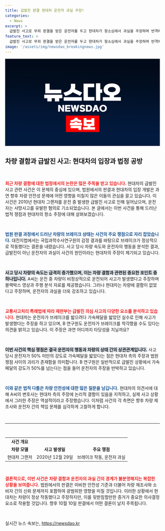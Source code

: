 ```yaml
---
title: 급발진 판결 현대차 운전자 과실 주장!
categories:
  - News
excerpt: >
  급발진 사고로 무죄 판결을 받은 운전자를 두고 현대차가 항소심에서 과실을 주장하며 반격에 나섰다. 차량 결함을 부인하는 현대차 논리와 법정에서의 치열한 공방, 과연 진실은 어디에 있을까? 10월 10일 선고를 앞두고 긴장감이 고조되고 있다.
feature_text: >
  급발진 사고로 무죄 판결을 받은 운전자를 두고 현대차가 항소심에서 과실을 주장하며 반격에 나섰다. 차량 결함을 부인하는 현대차 논리와 법정에서의 치열한 공방, 과연 진실은 어디에 있을까? 10월 10일 선고를 앞두고 긴장감이 고조되고 있다.
image: '/assets/img/newsdao_breakingnews.jpg'
---
```


<p><img src="/assets/img/newsdao_breakingnews.jpg" alt="pcversion 속보" /></p>

<h2 data-ke-size="size26">차량 결함과 급발진 사고: 현대차의 입장과 법정 공방</h2>

<p data-ke-size="size16">&nbsp;</p>

<p><b><span style="color: #ee2323;">최근 차량 결함에 대한 법정에서의 논란은 많은 주목을 받고 있습니다.</span></b> 현대차의 급발진사고 관련 사건은 이 문제의 중심에 있으며, 법원에서의 판결과 현대차의 입장 개발은 과연 향후 차량 안전성 문제에 어떤 영향을 미칠지 많은 이들의 관심을 끌고 있습니다. 이 사건은 2010년 현대차 그랜저를 운전 중 발생한 급발진 사고로 인해 일어났으며, 운전자는 사망사고를 유발한 혐의로 기소되었습니다. 본 글에서는 이번 사건을 통해 드러난 법적 쟁점과 현대차의 항소 주장에 대해 살펴보겠습니다.</p>

<p data-ke-size="size16">&nbsp;</p>

<p><b><span style="color: #1a5490;">법원 판결 과정에서 드러난 차량의 브레이크 상태는 사건의 주요 쟁점으로 자리 잡았습니다.</span></b> 대전지법에서는 국립과학수사연구원의 감정 결과를 바탕으로 브레이크가 정상적으로 작동했다는 결론을 내렸습니다. 사고 당시 차량 속도와 운전자의 행동을 분석한 결과, 급발진이 아닌 운전자의 과실이 사건의 원인이라는 현대차의 주장이 제기되고 있습니다.</p>

<p data-ke-size="size16">&nbsp;</p>

<p><b><span style="background-color: #21538527;">사고 당시 차량의 속도는 급격히 증가했으며, 이는 차량 결함과 관련된 중요한 포인트 중 하나입니다.</span></b> A씨는 운전 중 차량이 비정상적으로 운전되어 사고가 발생했다고 주장하며 블랙박스 영상과 주행 분석 자료를 제공했습니다. 그러나 현대차는 차량에 결함이 없었다고 주장하며, 운전자의 과실을 더욱 강조하고 있습니다.</p>

<p data-ke-size="size16">&nbsp;</p>

<p><b><span style="color: #ee2323;">교통사고처리 특례법에 따라 재판부는 급발진 의심 사고의 다양한 요소를 분석하고 있습니다.</span></b> 현대차는 운전자가 브레이크를 밟으려다 가속페달을 밟았던 실수로 인해 사고가 발생했다는 주장을 하고 있으며, B 연구원도 운전자가 브레이크를 착각했을 수도 있다는 의견을 밝히고 있습니다. 이 주장은 과연 어디까지 타당성을 지닐까요?</p>

<p data-ke-size="size16">&nbsp;</p>

<p><b><span style="background-color: #21538527;">이번 사건의 핵심 쟁점은 결국 운전자의 행동과 차량의 상태 간의 상관관계입니다.</span></b> 사고 당시 운전자가 50% 미만의 강도로 가속페달을 밟았다는 점은 현대차 측의 주장과 법원 쟁점 사이의 괴리가 존재함을 의미합니다. B 연구원은 일반적으로 급발진 상황에서 가속페달의 강도가 50%를 넘는다는 점을 들어 운전자의 주장을 반박하고 있습니다.</p>

<p data-ke-size="size16">&nbsp;</p>

<p><b><span style="color: #1a5490;">이와 같은 법적 다툼은 차량 안전성에 대한 많은 질문을 남깁니다.</span></b> 현대차의 의견서에 대해 A씨의 변호사는 현대차 측의 주장에 논리적 결함이 있음을 지적하고, 실제 사고 상황에서 그러한 주장은 역설적이라고 주장했습니다. 이처럼 사건의 각 측면은 향후 차량 제조사와 운전자 간의 책임 문제를 심각하게 고찰하게 합니다.</p>

<p data-ke-size="size16">&nbsp;</p>

<hr/>

<p data-ke-size="size16">&nbsp;</p>

<table style="width: 100%;">
    <tbody>
        <tr>
            <td style="text-align: center; height: 17px;"><b>사건 개요</b></td>
        </tr>
        <tr>
            <td style="text-align: center; height: 17px;"><b>차량 모델</b></td>
            <td style="text-align: center; height: 17px;"><b>사고 발생일</b></td>
            <td style="text-align: center; height: 17px;"><b>주요 쟁점</b></td>
        </tr>
        <tr>
            <td style="text-align: center; height: 17px;">현대차 그랜저</td>
            <td style="text-align: center; height: 17px;">2020년 12월 29일</td>
            <td style="text-align: center; height: 17px;">브레이크 작동, 운전자 과실</td>
        </tr>
    </tbody>
</table>

<p data-ke-size="size16">&nbsp;</p>

<p><b><span style="color: #ee2323;">결론적으로, 이번 사건은 차량 결함과 운전자의 과실 간의 경계가 불분명해지는 복잡한 상황을 보여줍니다.</span></b> 법원에서의 판결은 미비한 안전성 기준과 더불어 차량 제조사와 소비자 간의 신뢰 문제까지 포함하여 광범위한 영향을 미칠 것입니다. 이러한 상황에서 현대차는 차량이 정상 작동했다고 주장하지만, 이를 뒷받침할만한 증거가 중요한 의사결정 요소로 작용할 것입니다. 향후 10월 10일 판결에서 어떤 결론이 날지 주목됩니다. </p>

<p data-ke-size="size16">&nbsp;</p>
실시간 뉴스 속보는, <a href="https://newsdao.kr" rel="dofollow">https://newsdao.kr</a>


